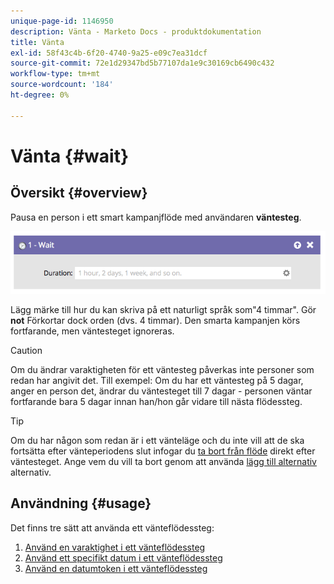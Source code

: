 ```yaml
---
unique-page-id: 1146950
description: Vänta - Marketo Docs - produktdokumentation
title: Vänta
exl-id: 58f43c4b-6f20-4740-9a25-e09c7ea31dcf
source-git-commit: 72e1d29347bd5b77107da1e9c30169cb6490c432
workflow-type: tm+mt
source-wordcount: '184'
ht-degree: 0%

---
```


# Vänta {#wait}

## Översikt {#overview}

Pausa en person i ett smart kampanjflöde med användaren **väntesteg**.

![](assets/wait-overview.png)

Lägg märke till hur du kan skriva på ett naturligt språk som&quot;4 timmar&quot;. Gör **not** Förkortar dock orden (dvs. 4 timmar). Den smarta kampanjen körs fortfarande, men väntesteget ignoreras.

>[!CAUTION]
>
>Om du ändrar varaktigheten för ett väntesteg påverkas inte personer som redan har angivit det. Till exempel: Om du har ett väntesteg på 5 dagar, anger en person det, ändrar du väntesteget till 7 dagar - personen väntar fortfarande bara 5 dagar innan han/hon går vidare till nästa flödessteg.

>[!TIP]
>
>Om du har någon som redan är i ett vänteläge och du inte vill att de ska fortsätta efter vänteperiodens slut infogar du [ta bort från flöde](/help/marketo/product-docs/core-marketo-concepts/smart-campaigns/flow-actions/remove-from-flow.md) direkt efter väntesteget. Ange vem du vill ta bort genom att använda [lägg till alternativ](/help/marketo/product-docs/core-marketo-concepts/smart-campaigns/flow-actions/use-add-choice-in-a-flow-step.md) alternativ.

## Användning {#usage}

Det finns tre sätt att använda ett vänteflödessteg:

1. [Använd en varaktighet i ett vänteflödessteg](/help/marketo/product-docs/core-marketo-concepts/smart-campaigns/flow-actions/wait/use-a-duration-in-a-wait-flow-step.md)
1. [Använd ett specifikt datum i ett vänteflödessteg](/help/marketo/product-docs/core-marketo-concepts/smart-campaigns/flow-actions/wait/use-a-specific-date-in-a-wait-flow-step.md)
1. [Använd en datumtoken i ett vänteflödessteg](/help/marketo/product-docs/core-marketo-concepts/smart-campaigns/flow-actions/wait/use-a-date-token-in-a-wait-flow-step.md)
